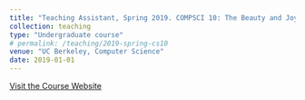 ```yaml
---
title: "Teaching Assistant, Spring 2019. COMPSCI 10: The Beauty and Joy of Computing."
collection: teaching
type: "Undergraduate course"
# permalink: /teaching/2019-spring-cs10
venue: "UC Berkeley, Computer Science"
date: 2019-01-01
---
```


[Visit the Course Website](http://cs10.org/sp19)